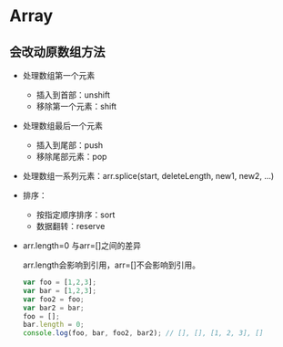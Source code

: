 # Array

##  会改动原数组方法

- 处理数组第一个元素

  - 插入到首部：unshift
  - 移除第一个元素：shift

- 处理数组最后一个元素

  - 插入到尾部：push
  - 移除尾部元素：pop

- 处理数组一系列元素：arr.splice(start, deleteLength, new1, new2, ...)

- 排序：

  - 按指定顺序排序：sort
  - 数据翻转：reserve

- arr.length=0 与arr=[]之间的差异

  arr.length会影响到引用，arr=[]不会影响到引用。

  ```js
  var foo = [1,2,3];
  var bar = [1,2,3];
  var foo2 = foo;
  var bar2 = bar;
  foo = [];
  bar.length = 0;
  console.log(foo, bar, foo2, bar2); // [], [], [1, 2, 3], []
  ```

  